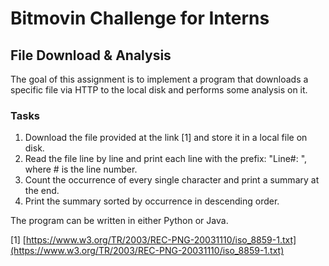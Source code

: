 # Bitmovin Challenge for Interns

## File Download & Analysis

The goal of this assignment is to implement a program that downloads a specific file via HTTP to the local disk and performs some analysis on it.

### Tasks
1. Download the file provided at the link [1] and store it in a local file on disk.
2. Read the file line by line and print each line with the prefix: "Line#: ", where # is the line number.
3. Count the occurrence of every single character and print a summary at the end.
4. Print the summary sorted by occurrence in descending order.

The program can be written in either Python or Java.

[1] [https://www.w3.org/TR/2003/REC-PNG-20031110/iso_8859-1.txt](https://www.w3.org/TR/2003/REC-PNG-20031110/iso_8859-1.txt)
